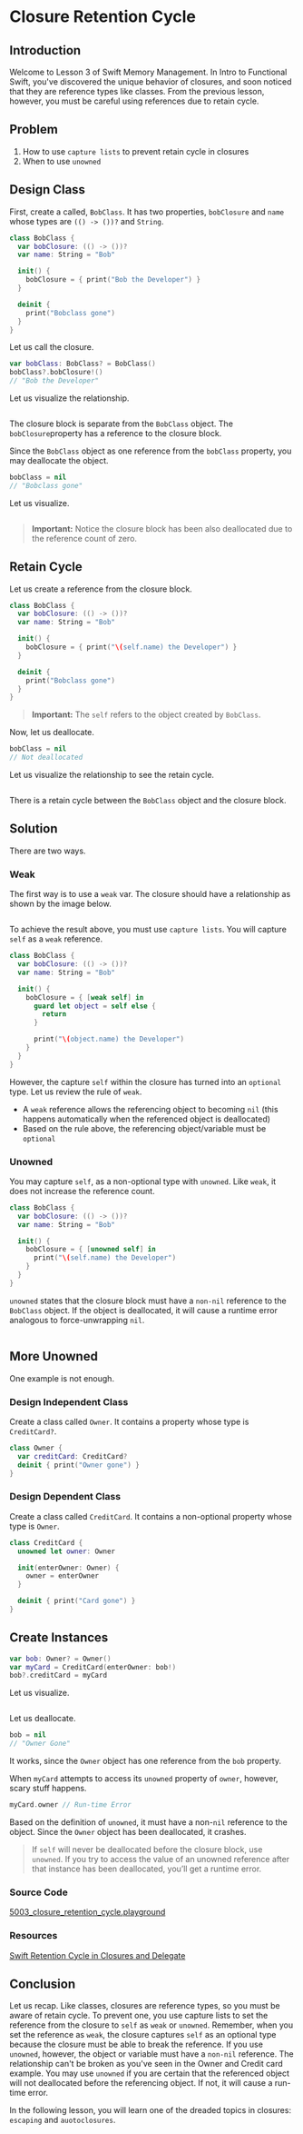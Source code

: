 # Closure Retention Cycle

## Introduction
Welcome to Lesson 3 of Swift Memory Management. In Intro to Functional Swift, you've discovered the unique behavior of closures, and soon noticed that they are reference types like classes. From the previous lesson, however, you must be careful using references due to retain cycle.

## Problem
1. How to use `capture lists` to prevent retain cycle in closures
2. When to use `unowned`

## Design Class
First, create a called, `BobClass`. It has two properties, `bobClosure` and `name` whose types are `(() -> ())?` and `String`.


```swift
class BobClass {
  var bobClosure: (() -> ())?
  var name: String = "Bob"

  init() {
    bobClosure = { print("Bob the Developer") }
  }

  deinit {
    print("Bobclass gone")
  }
}
```

Let us call the closure.

```swift
var bobClass: BobClass? = BobClass()
bobClass?.bobClosure!()
// "Bob the Developer"
```


Let us visualize the relationship.

<img src="/course/memory-management/assets/31_no_retention_cycle_closure.jpg" title="" />


The closure block is separate from the `BobClass` object.  The `bobClosure`property has a reference to the closure block.

Since the `BobClass` object as one reference from the `bobClass` property, you may deallocate the object.

```swift
bobClass = nil
// "Bobclass gone"
```

Let us visualize.

<img src="/course/memory-management/assets/32_deallocate_closure_object.jpg" title="" />

> **Important:** Notice the closure block has been also deallocated due to the reference count of zero.

## Retain Cycle
Let us create a reference from the closure block.

```swift
class BobClass {
  var bobClosure: (() -> ())?
  var name: String = "Bob"

  init() {
    bobClosure = { print("\(self.name) the Developer") }
  }

  deinit {
    print("Bobclass gone")
  }
}
```

> **Important:** The `self` refers to the object created by `BobClass`.

Now, let us deallocate.

```swift
bobClass = nil
// Not deallocated
```
Let us visualize the relationship to see the retain cycle.

<img src="/course/memory-management/assets/33_strong_retain_cycle_closure.jpg" title="" />

There is a retain cycle between the `BobClass` object and the closure block.

## Solution
There are two ways.

### Weak
The first way is to use a `weak` var. The closure should have a relationship as shown by the image below.

<img src="/course/memory-management/assets/34_use_capture_list_prevent_retention_cycle_var.jpg" title="" />

To achieve the result above, you must use `capture lists`. You will capture `self` as a `weak` reference.

```swift
class BobClass {
  var bobClosure: (() -> ())?
  var name: String = "Bob"

  init() {
    bobClosure = { [weak self] in
      guard let object = self else {
        return
      }

      print("\(object.name) the Developer")
    }
  }
}
```

However, the capture `self` within the closure has turned into an `optional` type. Let us review the rule of `weak`.

- A `weak` reference allows the referencing object to becoming `nil` (this happens automatically when the referenced object is deallocated)
- Based on the rule above, the referencing object/variable must be `optional`

### Unowned
You may capture `self`, as a non-optional type with `unowned`. Like `weak`, it does not increase the reference count.

```swift
class BobClass {
  var bobClosure: (() -> ())?
  var name: String = "Bob"

  init() {
    bobClosure = { [unowned self] in
      print("\(self.name) the Developer")
    }
  }
}
```

`unowned` states that the closure block must have a `non-nil` reference to the `BobClass` object. If the object is deallocated, it will cause a runtime error analogous to force-unwrapping `nil`.


<img src="/course/memory-management/assets/35_use_capture_list_prevent_retention_cycle_let.jpg" title="" />


## More Unowned
One example is not enough.


### Design Independent Class
Create a class called `Owner`. It contains a property whose type is `CreditCard?`.

```swift
class Owner {
  var creditCard: CreditCard?
  deinit { print("Owner gone") }
}
```

### Design Dependent Class
Create a class called `CreditCard`. It contains a non-optional property whose type is `Owner`.

```swift
class CreditCard {
  unowned let owner: Owner

  init(enterOwner: Owner) {
    owner = enterOwner
  }

  deinit { print("Card gone") }
}
```

## Create Instances
```swift
var bob: Owner? = Owner()
var myCard = CreditCard(enterOwner: bob!)
bob?.creditCard = myCard
```

Let us visualize.

<img src="/course/memory-management/assets/36_unowned_relationship.jpg" title="" />


Let us deallocate.

```swift
bob = nil
// "Owner Gone"
```

It works, since the `Owner` object has one reference from the `bob` property.

When `myCard` attempts to access its `unowned` property of `owner`, however, scary stuff happens.

```swift
myCard.owner // Run-time Error
```

Based on the definition of `unowned`, it must have a non-`nil` reference to the object. Since the `Owner` object has been deallocated, it crashes.


> If `self` will never be deallocated before the closure block, use `unowned`. If you try to access the value of an unowned reference after that instance has been deallocated, you’ll get a runtime error.

### Source Code
[5003_closure_retention_cycle.playground](https://www.dropbox.com/sh/ycalimxbtuvh0xv/AADTrjDqnG0BOP64TejvaiEca?dl=0)

### Resources
[Swift Retention Cycle in Closures and Delegate](https://blog.bobthedeveloper.io/swift-retention-cycle-in-closures-and-delegate-836c469ef128)

## Conclusion
Let us recap. Like classes, closures are reference types, so you must be aware of retain cycle. To prevent one, you use capture lists to set the reference from the closure to `self` as `weak` or `unowned`. Remember, when you set the reference as `weak`, the closure captures `self` as an optional type because the closure must be able to break the reference. If you use `unowned`, however, the object or variable must have a `non-nil` reference. The relationship can't be broken as you've seen in the Owner and Credit card example. You may use `unowned` if you are certain that the referenced object will not deallocated before the referencing object. If not, it will cause a run-time error.

In the following lesson, you will learn one of the dreaded topics in closures: `escaping` and `auotoclosures`.